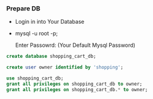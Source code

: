 ### Prepare DB

- Login in into Your Database

-  mysql -u root -p;

   Enter Passowrd: (Your Default Mysql Password)  

```sql
create database shopping_cart_db;

create user owner identified by 'shopping';

use shopping_cart_db;
grant all privileges on shopping_cart_db to owner; 
grant all privileges on shopping_cart_db.* to owner; 
```